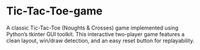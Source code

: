 # Tic-Tac-Toe-game
A classic Tic-Tac-Toe (Noughts &amp; Crosses) game implemented using Python’s tkinter GUI toolkit. This interactive two-player game features a clean layout, win/draw detection, and an easy reset button for replayability.
